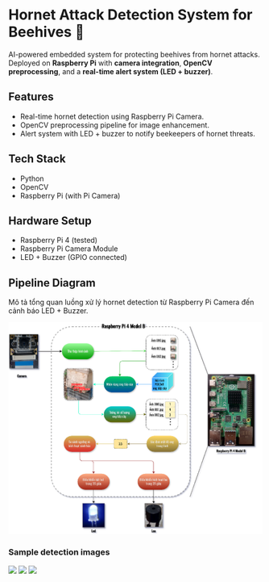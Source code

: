 # Hornet Attack Detection System for Beehives 🐝

AI-powered embedded system for protecting beehives from hornet attacks.  
Deployed on **Raspberry Pi** with **camera integration**, **OpenCV preprocessing**, and a **real-time alert system (LED + buzzer)**.

## Features
- Real-time hornet detection using Raspberry Pi Camera.
- OpenCV preprocessing pipeline for image enhancement.
- Alert system with LED + buzzer to notify beekeepers of hornet threats.

## Tech Stack
- Python
- OpenCV
- Raspberry Pi (with Pi Camera)

## Hardware Setup
- Raspberry Pi 4 (tested)
- Raspberry Pi Camera Module
- LED + Buzzer (GPIO connected)

## Pipeline Diagram

Mô tả tổng quan luồng xử lý hornet detection từ Raspberry Pi Camera đến cảnh báo LED + Buzzer.

![Pipeline Diagram](assets/pipeline_diagram.png)

### Sample detection images

<p float="left">
  <img src="assets/hornet_detect1.png" width="300"/>
  <img src="assets/hornet_detect2.png" width="300"/>
  <img src="assets/hornet_detect3.png" width="300"/>
</p>
